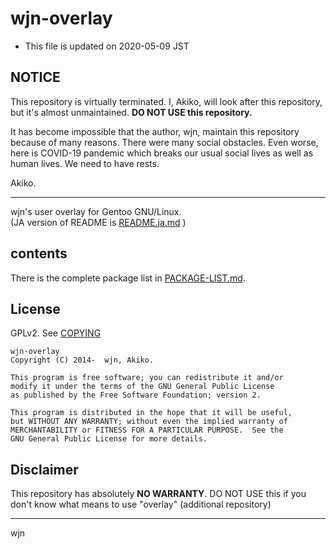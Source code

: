 wjn-overlay
==============

- This file is updated on 2020-05-09 JST

## NOTICE

This repository is virtually terminated.
I, Akiko, will look after this repository, but it's almost unmaintained.  **DO NOT USE this repository.**

It has become impossible that the author, wjn, maintain this repository because of many reasons.
There were many social obstacles. Even worse, here is COVID-19 pandemic which breaks our usual social lives as well as human lives.
We need to have rests.

Akiko.

----

wjn's user overlay for Gentoo GNU/Linux.  
(JA version of README is [README.ja.md](README.ja.md) )

## contents

There is the complete package list in [PACKAGE-LIST.md](PACKAGE-LIST.md).

## License

GPLv2. See [COPYING](COPYING)

```
wjn-overlay
Copyright (C) 2014-  wjn, Akiko.

This program is free software; you can redistribute it and/or
modify it under the terms of the GNU General Public License
as published by the Free Software Foundation; version 2.

This program is distributed in the hope that it will be useful,
but WITHOUT ANY WARRANTY; without even the implied warranty of
MERCHANTABILITY or FITNESS FOR A PARTICULAR PURPOSE.  See the
GNU General Public License for more details.
```

## Disclaimer

This repository has absolutely **NO WARRANTY**.
DO NOT USE this if you don't know what means to use "overlay" (additional repository)

----
wjn

